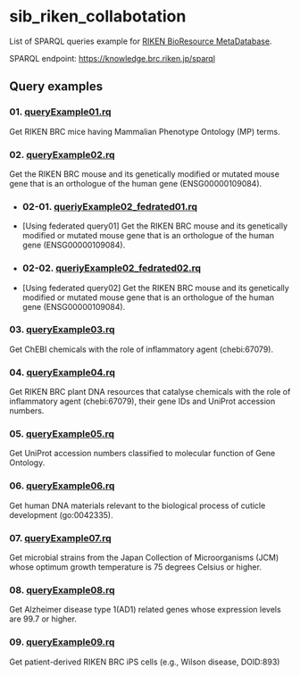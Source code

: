# sib_riken_collabotation

List of SPARQL queries example for [RIKEN BioResource MetaDatabase](https://knowledge.brc.riken.jp/bioresource/).

SPARQL endpoint: https://knowledge.brc.riken.jp/sparql

## Query examples
### 01. [queryExample01.rq](https://github.com/kushidat/sib_riken_collabotation/blob/main/queriyExample01.rq)
Get RIKEN BRC mice having Mammalian Phenotype Ontology (MP) terms.


### 02. [queryExample02.rq](https://github.com/kushidat/sib_riken_collabotation/blob/main/queriyExample02.rq)
Get the RIKEN BRC mouse and its genetically modified or mutated mouse gene that is an orthologue of the human gene (ENSG00000109084).

  - ### 02-01. [queriyExample02_fedrated01.rq](https://github.com/kushidat/sib_riken_collabotation/blob/main/queriyExample02_fedrated01.rq)
  - [Using federated query01] Get the RIKEN BRC mouse and its genetically modified or mutated mouse gene that is an orthologue of the human gene (ENSG00000109084).


  - ### 02-02. [queriyExample02_fedrated02.rq](https://github.com/kushidat/sib_riken_collabotation/blob/main/queriyExample02_fedrated02.rq)
  - [Using federated query02] Get the RIKEN BRC mouse and its genetically modified or mutated mouse gene that is an orthologue of the human gene (ENSG00000109084).

### 03. [queryExample03.rq](https://github.com/kushidat/sib_riken_collabotation/blob/main/queriyExample03.rq)
Get ChEBI chemicals with the role of inflammatory agent (chebi:67079).

### 04. [queryExample04.rq](https://github.com/kushidat/sib_riken_collabotation/blob/main/queriyExample04.rq)
Get RIKEN BRC plant DNA resources that catalyse chemicals with the role of inflammatory agent (chebi:67079), their gene IDs and UniProt accession numbers.

### 05. [queryExample05.rq](https://github.com/kushidat/sib_riken_collabotation/blob/main/queriyExample05.rq)
Get UniProt accession numbers classified to molecular function of Gene Ontology.

### 06. [queryExample06.rq](https://github.com/kushidat/sib_riken_collabotation/blob/main/queriyExample06.rq)
Get human DNA materials relevant to the biological process of cuticle development (go:0042335).

### 07. [queryExample07.rq](https://github.com/kushidat/sib_riken_collabotation/blob/main/queriyExample07.rq)
Get microbial strains from the Japan Collection of Microorganisms (JCM) whose optimum growth temperature is 75 degrees Celsius or higher.

### 08. [queryExample08.rq](https://github.com/kushidat/sib_riken_collabotation/blob/main/queriyExample08.rq)
Get Alzheimer disease type 1(AD1) related genes whose expression levels are 99.7 or higher.

### 09. [queryExample09.rq](https://github.com/kushidat/sib_riken_collabotation/blob/main/queriyExample09.rq)
Get patient-derived RIKEN BRC iPS cells (e.g., Wilson disease, DOID:893)
